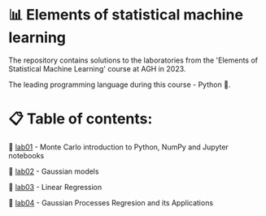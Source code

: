 # 📊 Elements of statistical machine learning
The repository contains solutions to the laboratories from the 'Elements of Statistical Machine Learning' course at AGH in 2023.

The leading programming language during this course - Python 🐍.

# 📋 Table of contents:

🧩 <a href="https://github.com/YoC00lig/Elements-of-statistical-machine-learning/blob/main/lab01/lab1.ipynb">lab01</a> - Monte Carlo introduction to Python, NumPy and Jupyter notebooks

🧩 <a href="https://github.com/YoC00lig/Elements-of-statistical-machine-learning/blob/main/lab02/lab2.ipynb">lab02</a> - Gaussian models

🧩 <a href="https://github.com/YoC00lig/Elements-of-statistical-machine-learning/blob/main/lab03/lab3.ipynb">lab03</a> - Linear Regression

🧩 <a href="https://github.com/YoC00lig/Elements-of-statistical-machine-learning/blob/main/lab04/lab4.ipynb">lab04</a> - Gaussian Processes Regresion and its Applications
